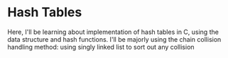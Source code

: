 # Hash Tables
Here, I'll be learning about implementation of hash tables in C, using the data structure and hash functions. I'll be majorly using the chain collision handling method: using singly linked list to sort out any collision
